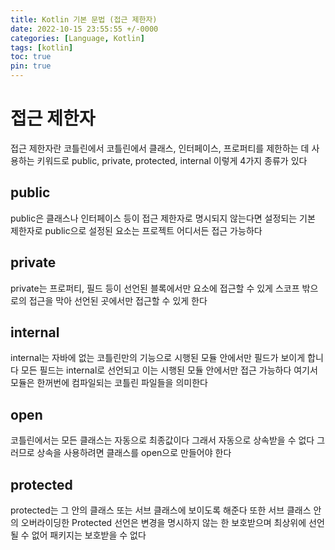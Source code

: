 ```yaml
---
title: Kotlin 기본 문법 (접근 제한자)
date: 2022-10-15 23:55:55 +/-0000
categories: [Language, Kotlin]
tags: [kotlin]
toc: true
pin: true
---
```


# 접근 제한자 

접근 제한자란 코틀린에서 코틀린에서 클래스, 인터페이스, 프로퍼티를 제한하는 데 사용하는 키워드로
public, private, protected, internal 이렇게 4가지 종류가 있다

## public

public은 클래스나 인터페이스 등이 접근 제한자로 명시되지 않는다면 설정되는
기본 제한자로 public으로 설정된 요소는 프로젝트 어디서든 접근 가능하다

## private

private는 프로퍼티, 필드 등이 선언된 블록에서만 요소에 접근할 수 있게
스코프 밖으로의 접근을 막아 선언된 곳에서만 접근할 수 있게 한다

## internal

internal는 자바에 없는 코틀린만의 기능으로 시행된 모듈 안에서만 필드가 보이게 합니다
모든 필드는 internal로 선언되고 이는 시행된 모듈 안에서만 접근 가능하다
여기서 모듈은 한꺼번에 컴파일되는 코틀린 파일들을 의미한다

## open

코틀린에서는 모든 클래스는 자동으로 최종값이다 그래서 자동으로 상속받을 수 없다 
그러므로 상속을 사용하려면 클래스를 open으로 만들어야 한다

## protected

protected는 그 안의 클래스 또는 서브 클래스에 보이도록 해준다 또한 
서브 클래스 안의 오버라이딩한 Protected 선언은 변경을 명시하지 않는 한 보호받으며
최상위에 선언될 수 없어 패키지는 보호받을 수 없다